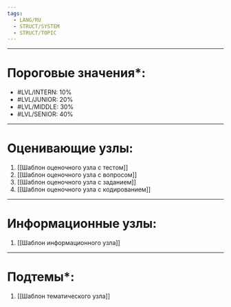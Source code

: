 ```yaml
---
tags:
  - LANG/RU
  - STRUCT/SYSTEM
  - STRUCT/TOPIC
---
```

---
# Пороговые значения*:
+ #LVL/INTERN: 10%
+ #LVL/JUNIOR: 20%
+ #LVL/MIDDLE: 30%
+ #LVL/SENIOR: 40%
---
# Оценивающие узлы:
1. [[Шаблон оценочного узла c тестом]]
2. [[Шаблон оценочного узла c вопросом]]
3. [[Шаблон оценочного узла c заданием]]
4. [[Шаблон оценочного узла c кодированием]]
---
# Информационные узлы:
1. [[Шаблон информационного узла]]
---
# Подтемы*:
1. [[Шаблон тематического узла]]